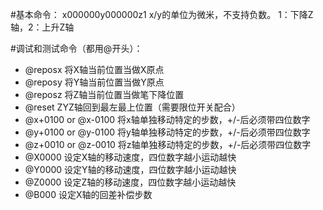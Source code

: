 ﻿#基本命令：
   x000000y000000z1
   x/y的单位为微米，不支持负数。
   1：下降Z轴，2：上升Z轴

#调试和测试命令（都用@开头）：
   * @reposx  将X轴当前位置当做X原点
   * @reposy  将Y轴当前位置当做Y原点
   * @reposz  将Z轴当前位置当做笔下降位置
   * @reset  ZYZ轴回到最左最上位置（需要限位开关配合）
   * @x+0100 or @x-0100  将x轴单独移动特定的步数，+/-后必须带四位数字
   * @y+0100 or @y-0100  将y轴单独移动特定的步数，+/-后必须带四位数字
   * @z+0010 or @z-0010  将z轴单独移动特定的步数，+/-后必须带四位数字
   * @X0000 设定X轴的移动速度，四位数字越小运动越快
   * @Y0000 设定Y轴的移动速度，四位数字越小运动越快
   * @Z0000 设定Z轴的移动速度，四位数字越小运动越快
   * @B000  设定X轴的回差补偿步数
